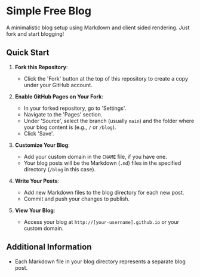 # Simple Free Blog

A minimalistic blog setup using Markdown and client sided rendering. Just fork and start blogging!

## Quick Start

1. **Fork this Repository**:
   - Click the 'Fork' button at the top of this repository to create a copy under your GitHub account.

2. **Enable GitHub Pages on Your Fork**:
   - In your forked repository, go to 'Settings'.
   - Navigate to the 'Pages' section.
   - Under 'Source', select the branch (usually `main`) and the folder where your blog content is (e.g., `/` or `/blog`).
   - Click 'Save'.

3. **Customize Your Blog**:
   - Add your custom domain in the `CNAME` file, if you have one.
   - Your blog posts will be the Markdown (`.md`) files in the specified directory (`/blog` in this case).

4. **Write Your Posts**:
   - Add new Markdown files to the blog directory for each new post.
   - Commit and push your changes to publish.

5. **View Your Blog**:
   - Access your blog at `http://[your-username].github.io` or your custom domain.

## Additional Information

- Each Markdown file in your blog directory represents a separate blog post.


